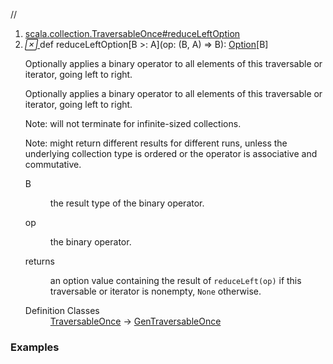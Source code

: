 //
<ol>
<li><a href="https://www.scala-lang.org/api/2.12.3/scala/collection/mutable/ArrayBuffer.html#reduceLeftOption[B>:A](op:(B,A)=>B):Option[B]">scala.collection.TraversableOnce#reduceLeftOption</a></li>
<li name="scala.collection.TraversableOnce#reduceLeftOption" visbl="pub" class="indented0 " data-isabs="false" fullcomment="yes" group="Ungrouped"> <a id="reduceLeftOption[B>:A](op:(B,A)=>B):Option[B]"></a><a id="reduceLeftOption[B>:A]((B,A)⇒B):Option[B]"></a> <span class="permalink"> <a href="../../../scala/collection/mutable/ArrayBuffer.html#reduceLeftOption[B>:A](op:(B,A)=>B):Option[B]" title="Permalink"> <i class="material-icons"></i> </a> </span> <span class="modifier_kind"> <span class="modifier"></span> <span class="kind">def</span> </span> <span class="symbol"> <span class="name">reduceLeftOption</span><span class="tparams">[<span name="B">B &gt;: <span class="extype" name="scala.collection.mutable.ArrayBuffer.A">A</span></span>]</span><span class="params">(<span name="op">op: (<span class="extype" name="scala.collection.TraversableOnce.reduceLeftOption.B">B</span>, <span class="extype" name="scala.collection.mutable.ArrayBuffer.A">A</span>) ⇒ <span class="extype" name="scala.collection.TraversableOnce.reduceLeftOption.B">B</span></span>)</span><span class="result">: <a href="../../Option.html" class="extype" name="scala.Option">Option</a>[<span class="extype" name="scala.collection.TraversableOnce.reduceLeftOption.B">B</span>]</span> </span> <p class="shortcomment cmt">Optionally applies a binary operator to all elements of this traversable or iterator, going left to right.</p>
 <div class="fullcomment">
  <div class="comment cmt">
   <p>Optionally applies a binary operator to all elements of this traversable or iterator, going left to right.</p>
   <p> Note: will not terminate for infinite-sized collections.</p>
   <p> Note: might return different results for different runs, unless the underlying collection type is ordered or the operator is associative and commutative. </p>
  </div>
  <dl class="paramcmts block">
   <dt class="tparam">
    B
   </dt>
   <dd class="cmt">
    <p>the result type of the binary operator.</p>
   </dd>
   <dt class="param">
    op
   </dt>
   <dd class="cmt">
    <p>the binary operator.</p>
   </dd>
   <dt>
    returns
   </dt>
   <dd class="cmt">
    <p>an option value containing the result of <code>reduceLeft(op)</code> if this traversable or iterator is nonempty, <code>None</code> otherwise.</p>
   </dd>
  </dl>
  <dl class="attributes block"> 
   <dt>
    Definition Classes
   </dt>
   <dd>
    <a href="../TraversableOnce.html" class="extype" name="scala.collection.TraversableOnce">TraversableOnce</a> → 
    <a href="../GenTraversableOnce.html" class="extype" name="scala.collection.GenTraversableOnce">GenTraversableOnce</a>
   </dd>
  </dl>
 </div> </li>
        </ol>


### Examples















